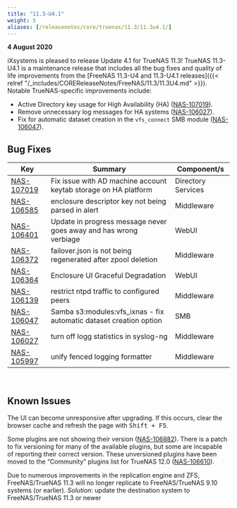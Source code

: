 ```yaml
---
title: "11.3-U4.1"
weight: 5
aliases: [/releasenotes/core/truenas/11.3/11.3u4.1/]
---
```


**4 August 2020**

iXsystems is pleased to release Update 4.1 for TrueNAS 11.3!
TrueNAS 11.3-U4.1 is a maintenance release that includes all the bug fixes and quality of life improvements from the [FreeNAS 11.3-U4 and 11.3-U4.1 releases]({{< relref "/_includes/COREReleaseNotes/FreeNAS/11.3/11.3U4.md" >}}).
Notable TrueNAS-specific improvements include:

* Active Directory key usage for High Availability (HA) ([NAS-107019](https://ixsystems.atlassian.net/browse/NAS-107019)).
* Remove unnecessary log messages for HA systems ([NAS-106027](https://ixsystems.atlassian.net/browse/NAS-106027)).
* Fix for automatic dataset creation in the `vfs_connect` SMB module ([NAS-106047](https://ixsystems.atlassian.net/browse/NAS-106047)).

## Bug Fixes

<body class="ql-editor ql-editor-view" style="font-size:14px;"><html><head></head><body><table width="100%"><thead><tr><th>Key</th><th>Summary</th><th>Component/s</th></tr></thead><tbody><tr><td><a href="https://ixsystems.atlassian.net/browse/NAS-107019" target="_blank">NAS-107019</a></td><td>Fix issue with AD machine account keytab storage on HA platform</td><td>Directory Services</td></tr><tr><td><a href="https://ixsystems.atlassian.net/browse/NAS-106585" target="_blank">NAS-106585</a></td><td>enclosure descriptor key not being parsed in alert</td><td>Middleware</td></tr><tr><td><a href="https://ixsystems.atlassian.net/browse/NAS-106401" target="_blank">NAS-106401</a></td><td>Update in progress message never goes away and has wrong verbiage</td><td>WebUI</td></tr><tr><td><a href="https://ixsystems.atlassian.net/browse/NAS-106372" target="_blank">NAS-106372</a></td><td>failover.json is not being regenerated after zpool deletion</td><td>Middleware</td></tr><tr><td><a href="https://ixsystems.atlassian.net/browse/NAS-106364" target="_blank">NAS-106364</a></td><td>Enclosure UI Graceful Degradation </td><td>WebUI</td></tr><tr><td><a href="https://ixsystems.atlassian.net/browse/NAS-106139" target="_blank">NAS-106139</a></td><td>restrict ntpd traffic to configured peers</td><td>Middleware</td></tr><tr><td><a href="https://ixsystems.atlassian.net/browse/NAS-106047" target="_blank">NAS-106047</a></td><td>Samba s3:modules:vfs_ixnas - fix automatic dataset creation option</td><td>SMB</td></tr><tr><td><a href="https://ixsystems.atlassian.net/browse/NAS-106027" target="_blank">NAS-106027</a></td><td>turn off logg statistics in syslog-ng</td><td>Middleware</td></tr><tr><td><a href="https://ixsystems.atlassian.net/browse/NAS-105997" target="_blank">NAS-105997</a></td><td>unify fenced logging formatter</td><td>Middleware</td></tr></tbody></table><p><br></p></body></html></body>

## Known Issues

The UI can become unresponsive after upgrading. If this occurs, clear the browser cache and refresh the page with <kbd>Shift + F5</kbd>.

Some plugins are not showing their version ([NAS-106882](https://ixsystems.atlassian.net/browse/NAS-106882)). There is a patch to fix versioning for many of the available plugins, but some are incapable of reporting their correct version. These unversioned plugins have been moved to the “Community” plugins list for TrueNAS 12.0 ([NAS-106610](https://ixsystems.atlassian.net/browse/NAS-106610)).

Due to numerous improvements in the replication engine and ZFS, FreeNAS/TrueNAS 11.3 will no longer replicate to FreeNAS/TrueNAS 9.10 systems (or earlier). *Solution*: update the destination system to FreeNAS/TrueNAS 11.3 or newer
